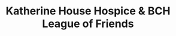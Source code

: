 ---
title: "Katherine House Hospice & BCH League of Friends"
url: /brackley/katherine-house-hospice-and-bch-league-of-friends/
shop: charity
---